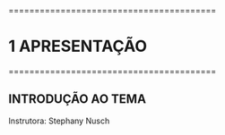 ========================================
# 1 APRESENTAÇÃO
========================================

## INTRODUÇÃO AO TEMA

Instrutora: Stephany Nusch
